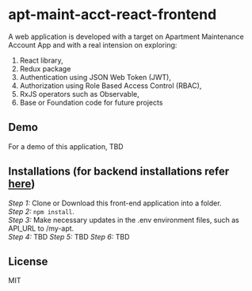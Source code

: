 # apt-maint-acct-react-frontend
A web application is developed with a target on Apartment Maintenance Account App and with a real intension on exploring:  
1. React library,
2. Redux package
3. Authentication using JSON Web Token (JWT),  
4. Authorization using Role Based Access Control (RBAC),  
5. RxJS operators such as Observable,  
6. Base or Foundation code for future projects  

## Demo  
For a demo of this application, TBD

## Installations (for backend installations refer   [here](https://github.com/mohankumaranna/apt-maintenance-account-backend))  
_Step 1:_  Clone or Download this front-end application into a folder.  
_Step 2:_  `npm install`.  
_Step 3:_  Make necessary updates in the .env environment files, such as API_URL to /my-apt.  
_Step 4:_  TBD
_Step 5:_  TBD
_Step 6:_  TBD

## License  
MIT  

